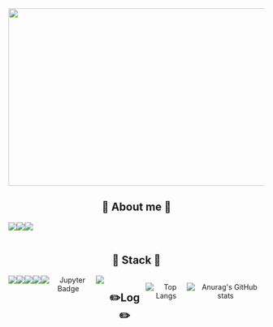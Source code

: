 <div align="center">

  <a href="https://github.com/devxb/gitanimals">
<img
  src="https://render.gitanimals.org/farms/HamJina"
  width="750"
  height="350"
/>
</a>
<br>

<div align=center>

## 🌱 About me 🌱
<div style="display:flex; flex-direction:row;">
<a href="https://velog.io/@jina_ham/posts">
    <img src="https://img.shields.io/badge/Velog-20C997?style=flat&logo=Velog&logoColor=white"> 
</a>
    <a href=https://www.instagram.com/g_na_0115>
        <img src="https://img.shields.io/badge/Instagram-E4405F?style=flat&logo=Instagram&logoColor=white"> 
    </a>
    <a href="mailto:hamjina61@gmail.com">
        <img src="https://img.shields.io/badge/Gmail-EA4335?style=flat&logo=Gmail&logoColor=white"> 
    </a>
</div>
<br>

    
## 🔨 Stack 🔨
<div style="display:flex; flex-direction:row;">
<img src="https://img.shields.io/badge/spring%20boot-6DB33F?flat&logo=springboot&logoColor=white" />
<img src="https://img.shields.io/badge/react-61DAFB?flat&logo=react&logoColor=white" />
<img src="https://img.shields.io/badge/react--native-0088CC?flat&logo=react&logoColor=white" />
<br>

   <img src="https://img.shields.io/badge/mysql-4479A1?style=flat&logo=mysql&logoColor=white"> 
     <img src="https://img.shields.io/badge/Jupyter-FA8C00?style=flat&logo=jupyter&logoColor=white" alt="Jupyter Badge">
    <img src="https://img.shields.io/badge/Amazon EC2-FF9900?style=flat&logo=amazon ec2&logoColor=white">
   <br>



   ## ✏️Log ✏️ 
   <br>

![Top Langs](https://github-readme-stats.vercel.app/api/top-langs/?username=HamJina&layout=compact&card_width=400&theme=radical)




   ![Anurag's GitHub stats](https://github-readme-stats.vercel.app/api?username=HamJina&hide=contribs,prs&show_icons=true&theme=dracula)

  


   <br>
  
</div><br>
</div>
</div>

